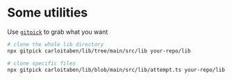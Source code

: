 # Some utilities

Use [`gitpick`](https://github.com/nrjdalal/gitpick) to grab what you want

```sh
# clone the whole lib directory
npx gitpick carloitaben/lib/tree/main/src/lib your-repo/lib

# clone specific files
npx gitpick carloitaben/lib/blob/main/src/lib/attempt.ts your-repo/lib
```
